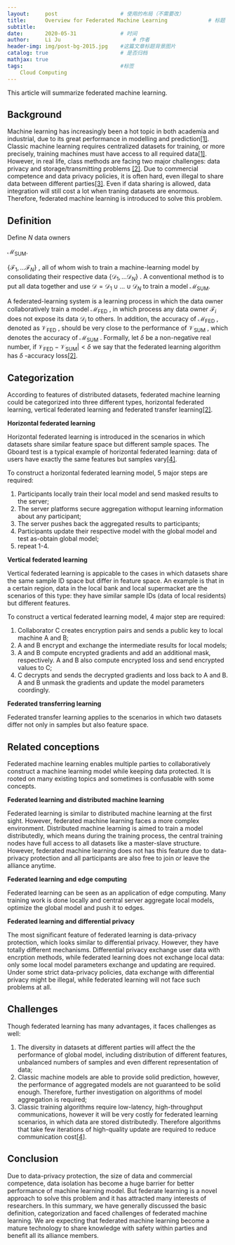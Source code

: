 ```yaml
---
layout:     post   				    # 使用的布局（不需要改）
title:      Overview for Federated Machine Learning				# 标题 
subtitle:   
date:       2020-05-31 				# 时间
author:     Li Ju 						# 作者
header-img: img/post-bg-2015.jpg 	#这篇文章标题背景图片
catalog: true 						# 是否归档
mathjax: true
tags:								#标签
    Cloud Computing
---
```

This article will summarize federated machine learning. 

## Background
Machine learning has increasingly been a hot topic in both academia and industrial, due to its great performance in 
modelling and prediction[[1]](https://mitpress.mit.edu/books/introduction-machine-learning). 
Classic machine learning requires centralized datasets for training, or more 
precisely, training machines must have access to all required data[[1]](https://mitpress.mit.edu/books/introduction-machine-learning). 
However, in real life, class methods are facing two major challenges: data privacy and storage/transmitting problems
[[2]](https://arxiv.org/abs/1902.04885). Due to commercial competence and data privacy policies, 
it is often hard, even illegal to share data between different parties[[3]](https://eur-lex.europa.eu/legal-content/EN/TXT). 
Even if data sharing is allowed, data integration will still cost a lot when traning datasets are enormous. Therefore, 
federated machine learning is introduced to solve this problem. 

## Definition
Define $N$ data owners 

$\mathcal{M}_{\text{SUM}}$. 

$\{\mathcal{F}_1, \dots \mathcal{F}_N\}$
, all of whom wish to train a machine-learning model by 
consolidating their respective data 
$\{\mathcal{D}_1, \dots \mathcal{D}_N\}$
. A conventional method is to put all data 
together and use 
$\mathcal{D} = \mathcal{D}_1\cup \dots \cup \mathcal{D}_N$
to train a model $\mathcal{M}_{\text{SUM}}$. 


A federated-learning system is a learning process in which the data owner collaboratively train a model 
$\mathcal{M}_{\text{FED}}$
, in which process any data owner 
$\mathcal{F}_i$ 
does not expose its data 
$\mathcal{D}_i$
to others. In addition, the accuracy of 
$\mathcal{M}_{\text{FED}}$
, denoted as 
$\mathcal{V}_{\text{FED}}$
, should be very close to the performance of 
$\mathcal{V}_{\text{SUM}}$
, which denotes the 
accuracy of 
$\mathcal{M}_{\text{SUM}}$
. Formally, let 
$\delta$
be a non-negative real number, if 
$\mathcal{V}_{\text{FED}}-\mathcal{V}_{\text{SUM}}|<\delta$
we say that the federated learning algorithm has 
$\delta$
-accuracy loss[[2]](https://arxiv.org/abs/1902.04885). 

## Categorization
According to features of distributed datasets, federated machine learning could be categorized into three different types, 
horizontal federated learning, vertical federated learning and federated transfer learning[[2]](https://arxiv.org/abs/1902.04885). 

**Horizontal federated learning**

Horizontal federated learning is introduced in the scenarios in which datasets share similar feature space but different 
sample spaces. The Gboard test is a typical example of horizontal federated learning: data of users have exactly the 
same features but samples vary[[4]](https://ai.googleblog.com/2017/04/federated-learning-collaborative.html).

To construct a horizontal federated learning model, 5 major steps are required: 
1. Participants locally train their local model and send masked results to the server; 
2. The server platforms secure aggregation withoput learning information about any participant; 
3. The server pushes back the aggregated results to participants; 
4. Participants update their respective model with the global model and test as-obtain global model; 
5. repeat 1-4. 

**Vertical federated learning**

Vertical federated learning is appicable to the cases in which datasets share the same sample ID space but differ in 
feature space. An example is that in a certain region, data in the local bank and local supermacket are the scenarios 
of this type: they have similar sample IDs (data of local residents) but different features. 

To construct a vertical federated learning model, 4 major step are required: 
1. Collaborator C creates encryption pairs and sends a public key to local machine A and B; 
2. A and B encrypt and exchange the intermediate results for local models; 
3. A and B compute encrypted gradients and add an additional mask, respectively. A and B also compute encrypted loss and send encrypted values to C; 
4. C decrypts and sends the decrypted gradients and loss back to A and B. A and B unmask the gradients and update the model parameters coordingly. 

**Federated transferring learning**

Federated transfer learning applies to the scenarios in which two datasets differ not only in samples but also feature space. 

## Related conceptions
Federated machine learning enables multiple parties to collaboratively construct a machine learning model while keeping 
data protected. It is rooted on many existing topics and sometimes is confusable with some concepts. 

**Federated learning and distributed machine learning**

Federated learning is similar to distributed machine learning at the first sight. However, federated machine learning 
faces a more complex environment. Distributed machine learning is aimed to train a model distributedly, which means 
during the training process, the central training nodes have full access to all datasets like a master-slave structure. 
However, federated machine learning does not has this feature due to data-privacy protection and all participants are 
also free to join or leave the alliance anytime. 

**Federated learning and edge computing**

Federated learning can be seen as an application of edge computing. Many training work is done locally and central 
server aggregate local models, optimize the global model and push it to edges. 

**Federated learning and differential privacy**

The most significant feature of federated learning is data-privacy protection, which looks similar to differential 
privacy. However, they have totally different mechanisms. Differential privacy exchange user data with encrption 
methods, while federated learning does not exchange local data: only some local model parameters exchange and updating 
are required. Under some strict data-privacy policies, data exchange with differential privacy might be illegal, while 
federated learning will not face such problems at all. 

## Challenges
Though federated learning has many advantages, it faces challenges as well:

1. The diversity in datasets at different parties will affect the the performance of global model, including 
distribution of different features, unbalanced numbers of samples and even different representation of data;
2. Classic machine models are able to provide solid prediction, however, the performance of aggregated models are not 
guaranteed to be solid enough. Therefore, further investigation on algorithms of model aggregation is required;
3. Classic training algorithms require low-latency, high-throughput communications, however it will be very costly for 
federated learning scenarios, in which data are stored distributedly. Therefore algorithms that take few iterations of 
high-quality update are required to reduce communication cost[[4]](https://ai.googleblog.com/2017/04/federated-learning-collaborative.html). 

## Conclusion
Due to data-privacy protection, the size of data and commercial competence, data isolation has become a huge barrier 
for better performance of machine learning model. But federate learning is a novel approach to solve this problem and 
it has attracted many interests of researchers. In this summary, we have generally discussed the basic definition, 
categorization and faced challenges of federated machine learning. We are expecting that federated machine learning 
become a mature technology to share knowledge with safety within parties and benefit all its alliance members. 


